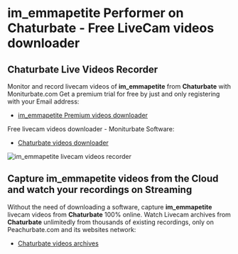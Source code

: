 # im_emmapetite Performer on Chaturbate - Free LiveCam videos downloader

## Chaturbate Live Videos Recorder

Monitor and record livecam videos of **im_emmapetite** from **Chaturbate** with Moniturbate.com
Get a premium trial for free by just and only registering with your Email address:
* [im_emmapetite Premium videos downloader](https://moniturbate.com/request-demo-licence-key.html)

Free livecam videos downloader - Moniturbate Software:
* [Chaturbate videos downloader](https://moniturbate.com/moniturbate-download-software.html)

![im_emmapetite livecam videos recorder](https://peachurnet.com/templates/moniturbate-software.png)


## Capture im_emmapetite videos from the Cloud and watch your recordings on Streaming

Without the need of downloading a software, capture **im_emmapetite** livecam videos from **Chaturbate** 100% online.
Watch Livecam archives from **Chaturbate** unlimitedly from thousands of existing recordings, only on Peachurbate.com and its websites network:
* [Chaturbate videos archives](https://peachurnet.com/)